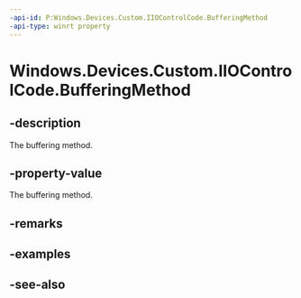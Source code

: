 ```yaml
---
-api-id: P:Windows.Devices.Custom.IIOControlCode.BufferingMethod
-api-type: winrt property
---
```


<!-- Property syntax
public Windows.Devices.Custom.IOControlBufferingMethod BufferingMethod { get; }
-->

# Windows.Devices.Custom.IIOControlCode.BufferingMethod

## -description
The buffering method.

## -property-value
The buffering method.

## -remarks

## -examples

## -see-also
